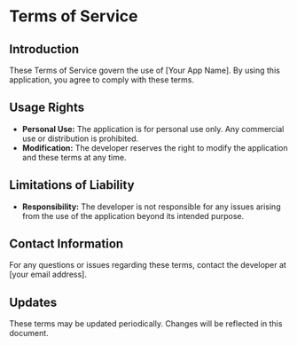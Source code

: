 # Terms of Service

## Introduction
These Terms of Service govern the use of [Your App Name]. By using this application, you agree to comply with these terms.

## Usage Rights
- **Personal Use:** The application is for personal use only. Any commercial use or distribution is prohibited.
- **Modification:** The developer reserves the right to modify the application and these terms at any time.

## Limitations of Liability
- **Responsibility:** The developer is not responsible for any issues arising from the use of the application beyond its intended purpose.

## Contact Information
For any questions or issues regarding these terms, contact the developer at [your email address].

## Updates
These terms may be updated periodically. Changes will be reflected in this document.
